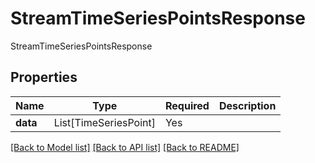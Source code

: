 # StreamTimeSeriesPointsResponse

StreamTimeSeriesPointsResponse

## Properties
| Name | Type | Required | Description |
| ------------ | ------------- | ------------- | ------------- |
**data** | List[TimeSeriesPoint] | Yes |  |


[[Back to Model list]](../../README.md#models-v1-link) [[Back to API list]](../../README.md#documentation-for-api-endpoints) [[Back to README]](../../README.md)
